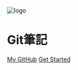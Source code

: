 ![logo](https://4.bp.blogspot.com/-cvLAyXhtB3c/XQrc0yQCQ2I/AAAAAAAMlPE/wNN_5eU1Xe0SYainh1NefU-sBIYj8ZksACLcBGAs/s1600/AS0005411_03.gif)

# Git筆記

[My GitHub](https://github.com/Haouo)
[Get Started](README.md)